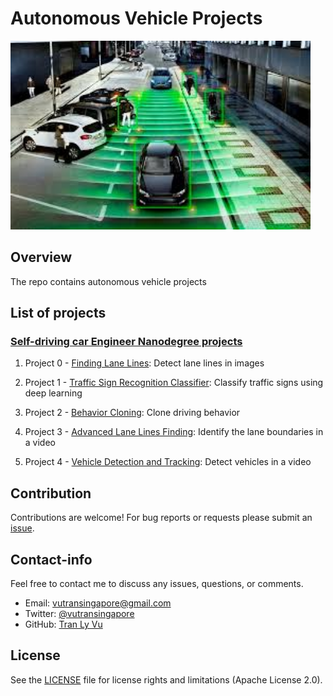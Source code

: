# **Autonomous Vehicle Projects**

<img src="img/self-driving-car.jpg" width="480" alt="Combined Image" />

Overview
---
The repo contains autonomous vehicle projects

List of projects
---

### [Self-driving car Engineer Nanodegree projects](https://www.udacity.com/course/self-driving-car-engineer-nanodegree--nd013) 

1. Project 0 - [Finding Lane Lines](http://nbviewer.jupyter.org/gist/tranlyvu/df59fa9ea4a18f373947ca5c04bec801): Detect lane lines in images 

2. Project 1 - [Traffic Sign Recognition Classifier](http://nbviewer.jupyter.org/gist/tranlyvu/83ae4a2ef68908f33b3c4f3d11b1e374): Classify traffic signs using deep learning

3. Project 2 - [Behavior Cloning](http://nbviewer.jupyter.org/gist/tranlyvu/671c4e258dcc5535f27e458e346c64e9): Clone driving behavior

4. Project 3 - [Advanced Lane Lines Finding](http://nbviewer.jupyter.org/gist/tranlyvu/29291e0ec5d644d672c7a55eb0a3f026): Identify the lane boundaries in a video

5. Project 4 - [Vehicle Detection and Tracking](http://nbviewer.jupyter.org/gist/tranlyvu/3f15440e66a89c1b50bb4993878d1390): Detect vehicles in a video

Contribution
---
Contributions are welcome! For bug reports or requests please submit an [issue](https://github.com/tranlyvu/autonomous-vehicle-projects/issues).

Contact-info
---
Feel free to contact me to discuss any issues, questions, or comments.
*  Email: vutransingapore@gmail.com
*  Twitter: [@vutransingapore](https://twitter.com/vutransingapore)
*  GitHub: [Tran Ly Vu](https://github.com/tranlyvu)

License
---
See the [LICENSE](https://github.com/tranlyvu/autonomous-vehicle-projects/blob/master/LICENSE) file for license rights and limitations (Apache License 2.0).